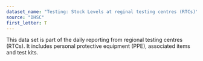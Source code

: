 ```yaml
---
dataset_name: "Testing: Stock Levels at reginal testing centres (RTCs)"
source: "DHSC"
first_letter: T
---
```

This data set is part of the daily reporting from regional testing centres (RTCs). It includes personal protective equipment (PPE), associated items and test kits.